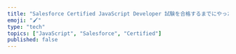 ```yaml
---
title: "Salesforce Certified JavaScript Developer 試験を合格するまでにやったことまとめ"
emoji: "🖌"
type: "tech"
topics: ["JavaScript", "Salesforce", "Certified"]
published: false
---
```

